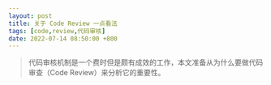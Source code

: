 ```yaml
---
layout: post
title: 关于 Code Review 一点看法
tags: [code,review,代码审核]
date: 2022-07-14 08:50:00 +800
---
```


> 代码审核机制是一个费时但是颇有成效的工作，本文准备从为什么要做代码审查（Code Review）来分析它的重要性。

<!--more-->

